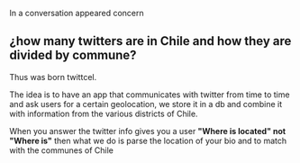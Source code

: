 In a conversation appeared concern 
<h2>
¿how many twitters are in Chile and how they are divided by commune? 
</h2>

Thus was born twittcel. 
<p>
The idea is to have an app that communicates with twitter from time to time and ask users for a certain geolocation, we store it in a db and combine it with information from the various districts of Chile. 
</p>
<p>
When you answer the twitter info gives you a user <strong>"Where is located" not "Where is"</strong> 
then what we do is parse the location of your bio and to match with the communes of Chile</p>
